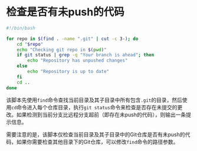 # 检查是否有未push的代码
```bash
#!/bin/bash

for repo in $(find . -name ".git" | cut -c 3-); do
    cd "$repo"
    echo "Checking git repo in $(pwd)"
    if git status | grep -q "Your branch is ahead"; then
        echo "Repository has unpushed changes"
    else
        echo "Repository is up to date"
    fi
    cd ..
done
```

该脚本先使用`find`命令查找当前目录及其子目录中所有包含`.git`的目录，然后使用`cd`命令进入每个仓库目录，执行`git status`命令来检查是否存在未提交的更改。如果检测到当前分支比远程分支超前（即存在未push的代码），则输出一条提示信息。

需要注意的是，该脚本仅检查当前目录及其子目录中的Git仓库是否有未push的代码，如果你需要检查其他目录下的Git仓库，可以修改`find`命令的路径参数。
